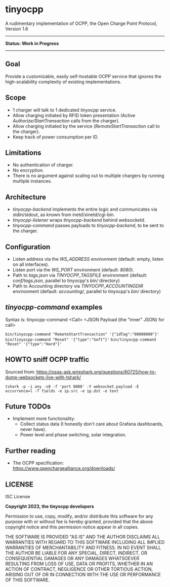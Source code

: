 # tinyocpp

A rudimentary implementation of OCPP, the Open Charge Point Protocol, Version 1.6

------

**Status: Work in Progress**

------

## Goal

Provide a customizable, easily self-hostable OCPP service that ignores the high-scalability complexity of existing implementations.

## Scope

- 1 charger will talk to 1 dedicated *tinyocpp* service.
- Allow charging initiated by RFID token presentation (Active *Authorize/StartTransaction* calls from the charger).
- Allow charging initiated by the service (*RemoteStartTransaction* call to the charger).
- Keep track of power consumption per ID.

## Limitations

- No authentication of charger.
- No encryption.
- There is no argument against scaling out to multiple chargers by running multiple instances. 

## Architecture

- *tinyocpp-backend* implements the entire logic and communicates via stdin/stdout, as known from inetd/xinetd/cgi-bin.
- *tinyocpp-listener* wraps *tinyocpp-backend* behind *websocketd*.
- *tinyocpp-command* passes payloads to *tinyocpp-backend*, to be sent to the charger.

## Configuration

- Listen address via the *WS_ADDRESS* environment (default: empty, listen on all interfaces).
- Listen port via the *WS_PORT* environment (default: *8080*).
- Path to *tags.json* via *TINYOCPP_TAGSFILE* environment (default: *conf/tags.json,* parallel to tinyocpp's *bin/* directory)
- Path to Accounting directory via *TINYOCPP_ACCOUNTINGDIR* environment (default: *accounting/*, parallel to tinyocpp's *bin/* directory)

## *tinyocpp-command* examples

Syntax is: tinyocpp-command &lt;Call&gt; &lt;JSON Payload (the "inner" JSON) for call&gt;

`bin/tinyocpp-command "RemoteStartTransaction" '{"idTag":"00000000"}'`
`bin/tinyocpp-command "Reset" '{"type":"Soft"}'`
`bin/tinyocpp-command "Reset" '{"type":"Hard"}'`

## HOWTO sniff OCPP traffic

Sourced from: https://osqa-ask.wireshark.org/questions/60725/how-to-dump-websockets-live-with-tshark/

`tshark -p -i any -s0 -f 'port 8080' -Y websocket.payload -E occurrence=l -T fields -e ip.src -e ip.dst -e text`

## Future TODOs

- Implement more functionality:
  - Collect status data (I honestly don't care about Grafana dashboards, never have).
  - Power level and phase switching, solar integration.

## Further reading

- The OCPP specification: https://www.openchargealliance.org/downloads/

## LICENSE

ISC License

**Copyright 2023, the tinyocpp developers**

Permission to use, copy, modify, and/or distribute this software for any purpose with or without fee is hereby granted, provided that the above copyright notice and this permission notice appear in all copies.

THE SOFTWARE IS PROVIDED "AS IS" AND THE AUTHOR DISCLAIMS ALL WARRANTIES WITH REGARD TO THIS SOFTWARE INCLUDING ALL IMPLIED WARRANTIES OF MERCHANTABILITY AND FITNESS. IN NO EVENT SHALL THE AUTHOR BE LIABLE FOR ANY SPECIAL, DIRECT, INDIRECT, OR CONSEQUENTIAL DAMAGES OR ANY DAMAGES WHATSOEVER RESULTING FROM LOSS OF USE, DATA OR PROFITS, WHETHER IN AN ACTION OF CONTRACT, NEGLIGENCE OR OTHER TORTIOUS ACTION, ARISING OUT OF OR IN CONNECTION WITH THE USE OR PERFORMANCE OF THIS SOFTWARE.
